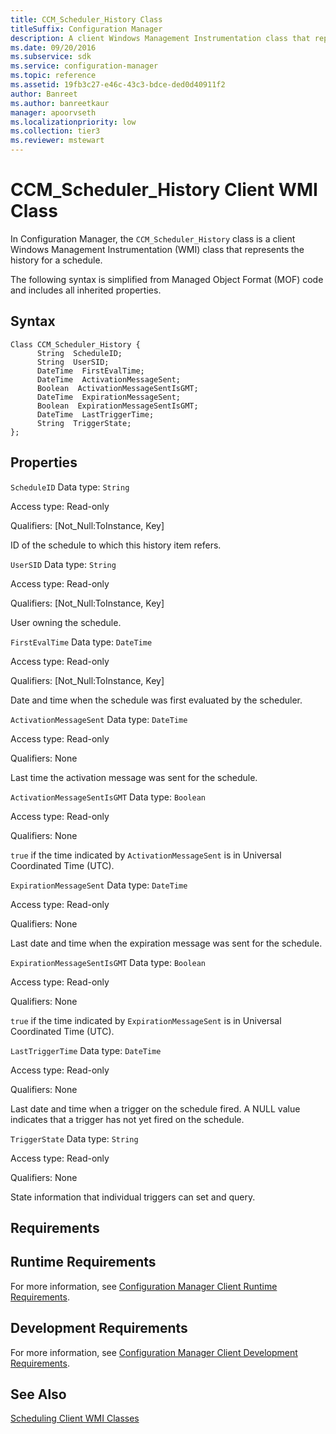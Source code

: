 ```yaml
---
title: CCM_Scheduler_History Class
titleSuffix: Configuration Manager
description: A client Windows Management Instrumentation class that represents the history for a schedule.
ms.date: 09/20/2016
ms.subservice: sdk
ms.service: configuration-manager
ms.topic: reference
ms.assetid: 19fb3c27-e46c-43c3-bdce-ded0d40911f2
author: Banreet
ms.author: banreetkaur
manager: apoorvseth
ms.localizationpriority: low
ms.collection: tier3
ms.reviewer: mstewart
---
```

# CCM_Scheduler_History Client WMI Class
In Configuration Manager, the `CCM_Scheduler_History` class is a client Windows Management Instrumentation (WMI) class that represents the history for a schedule.

 The following syntax is simplified from Managed Object Format (MOF) code and includes all inherited properties.

## Syntax

```
Class CCM_Scheduler_History {
      String  ScheduleID;
      String  UserSID;
      DateTime  FirstEvalTime;
      DateTime  ActivationMessageSent;
      Boolean  ActivationMessageSentIsGMT;
      DateTime  ExpirationMessageSent;
      Boolean  ExpirationMessageSentIsGMT;
      DateTime  LastTriggerTime;
      String  TriggerState;
};
```

## Properties
 `ScheduleID`
 Data type: `String`

 Access type: Read-only

 Qualifiers: [Not_Null:ToInstance, Key]

 ID of the schedule to which this history item refers.

 `UserSID`
 Data type: `String`

 Access type: Read-only

 Qualifiers: [Not_Null:ToInstance, Key]

 User owning the schedule.

 `FirstEvalTime`
 Data type: `DateTime`

 Access type: Read-only

 Qualifiers: [Not_Null:ToInstance, Key]

 Date and time when the schedule was first evaluated by the scheduler.

 `ActivationMessageSent`
 Data type: `DateTime`

 Access type: Read-only

 Qualifiers: None

 Last time the activation message was sent for the schedule.

 `ActivationMessageSentIsGMT`
 Data type: `Boolean`

 Access type: Read-only

 Qualifiers: None

 `true` if the time indicated by `ActivationMessageSent` is in Universal Coordinated Time (UTC).

 `ExpirationMessageSent`
 Data type: `DateTime`

 Access type: Read-only

 Qualifiers: None

 Last date and time when the expiration message was sent for the schedule.

 `ExpirationMessageSentIsGMT`
 Data type: `Boolean`

 Access type: Read-only

 Qualifiers: None

 `true` if the time indicated by `ExpirationMessageSent` is in Universal Coordinated Time (UTC).

 `LastTriggerTime`
 Data type: `DateTime`

 Access type: Read-only

 Qualifiers: None

 Last date and time when a trigger on the schedule fired. A NULL value indicates that a trigger has not yet fired on the schedule.

 `TriggerState`
 Data type: `String`

 Access type: Read-only

 Qualifiers: None

 State information that individual triggers can set and query.

## Requirements

## Runtime Requirements
 For more information, see [Configuration Manager Client Runtime Requirements](../../../../../develop/core/reqs/client-runtime-requirements.md).

## Development Requirements
 For more information, see [Configuration Manager Client Development Requirements](../../../../../develop/core/reqs/client-development-requirements.md).

## See Also
 [Scheduling Client WMI Classes](../../../../../develop/reference/core/clients/client-classes/scheduling-client-wmi-classes.md)
